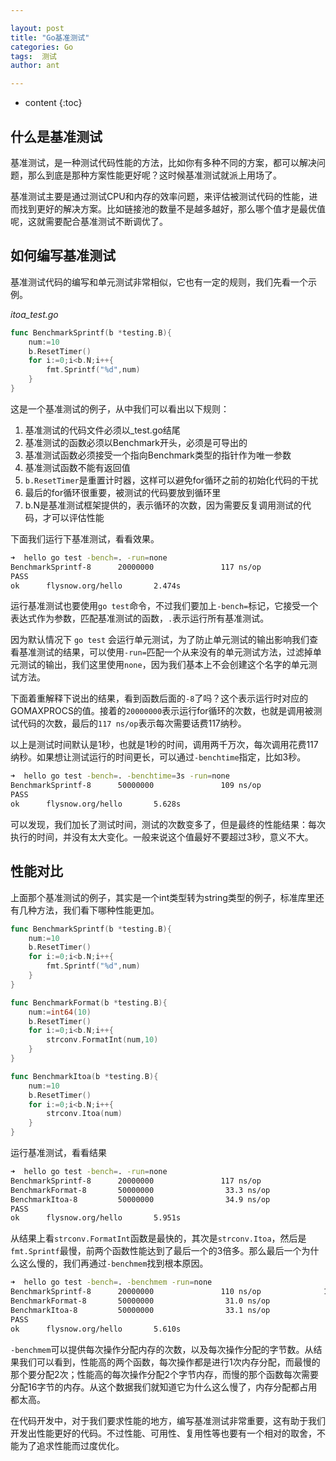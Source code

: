 ```yaml
---

layout: post
title: "Go基准测试"
categories: Go
tags:  测试
author: ant

---
```


* content
{:toc}
## 什么是基准测试

基准测试，是一种测试代码性能的方法，比如你有多种不同的方案，都可以解决问题，那么到底是那种方案性能更好呢？这时候基准测试就派上用场了。

基准测试主要是通过测试CPU和内存的效率问题，来评估被测试代码的性能，进而找到更好的解决方案。比如链接池的数量不是越多越好，那么哪个值才是最优值呢，这就需要配合基准测试不断调优了。

## 如何编写基准测试

基准测试代码的编写和单元测试非常相似，它也有一定的规则，我们先看一个示例。

*itoa_test.go*

```go
func BenchmarkSprintf(b *testing.B){
	num:=10
	b.ResetTimer()
	for i:=0;i<b.N;i++{
		fmt.Sprintf("%d",num)
	}
}
```

这是一个基准测试的例子，从中我们可以看出以下规则：

1. 基准测试的代码文件必须以_test.go结尾
2. 基准测试的函数必须以Benchmark开头，必须是可导出的
3. 基准测试函数必须接受一个指向Benchmark类型的指针作为唯一参数
4. 基准测试函数不能有返回值
5. `b.ResetTimer`是重置计时器，这样可以避免for循环之前的初始化代码的干扰
6. 最后的for循环很重要，被测试的代码要放到循环里
7. b.N是基准测试框架提供的，表示循环的次数，因为需要反复调用测试的代码，才可以评估性能

下面我们运行下基准测试，看看效果。

```bash
➜  hello go test -bench=. -run=none
BenchmarkSprintf-8      20000000               117 ns/op
PASS
ok      flysnow.org/hello       2.474s
```

运行基准测试也要使用`go test`命令，不过我们要加上`-bench=`标记，它接受一个表达式作为参数，匹配基准测试的函数，`.`表示运行所有基准测试。

因为默认情况下 `go test` 会运行单元测试，为了防止单元测试的输出影响我们查看基准测试的结果，可以使用`-run=`匹配一个从来没有的单元测试方法，过滤掉单元测试的输出，我们这里使用`none`，因为我们基本上不会创建这个名字的单元测试方法。

下面着重解释下说出的结果，看到函数后面的`-8`了吗？这个表示运行时对应的GOMAXPROCS的值。接着的`20000000`表示运行for循环的次数，也就是调用被测试代码的次数，最后的`117 ns/op`表示每次需要话费117纳秒。

以上是测试时间默认是1秒，也就是1秒的时间，调用两千万次，每次调用花费117纳秒。如果想让测试运行的时间更长，可以通过`-benchtime`指定，比如3秒。

```bash
➜  hello go test -bench=. -benchtime=3s -run=none
BenchmarkSprintf-8      50000000               109 ns/op
PASS
ok      flysnow.org/hello       5.628s
```

可以发现，我们加长了测试时间，测试的次数变多了，但是最终的性能结果：每次执行的时间，并没有太大变化。一般来说这个值最好不要超过3秒，意义不大。

## 性能对比

上面那个基准测试的例子，其实是一个int类型转为string类型的例子，标准库里还有几种方法，我们看下哪种性能更加。

```go
func BenchmarkSprintf(b *testing.B){
	num:=10
	b.ResetTimer()
	for i:=0;i<b.N;i++{
		fmt.Sprintf("%d",num)
	}
}

func BenchmarkFormat(b *testing.B){
	num:=int64(10)
	b.ResetTimer()
	for i:=0;i<b.N;i++{
		strconv.FormatInt(num,10)
	}
}

func BenchmarkItoa(b *testing.B){
	num:=10
	b.ResetTimer()
	for i:=0;i<b.N;i++{
		strconv.Itoa(num)
	}
}
```

运行基准测试，看看结果

```bash
➜  hello go test -bench=. -run=none              
BenchmarkSprintf-8      20000000               117 ns/op
BenchmarkFormat-8       50000000                33.3 ns/op
BenchmarkItoa-8         50000000                34.9 ns/op
PASS
ok      flysnow.org/hello       5.951s
```

从结果上看`strconv.FormatInt`函数是最快的，其次是`strconv.Itoa`，然后是`fmt.Sprintf`最慢，前两个函数性能达到了最后一个的3倍多。那么最后一个为什么这么慢的，我们再通过`-benchmem`找到根本原因。

```bash
➜  hello go test -bench=. -benchmem -run=none
BenchmarkSprintf-8      20000000               110 ns/op              16 B/op          2 allocs/op
BenchmarkFormat-8       50000000                31.0 ns/op             2 B/op          1 allocs/op
BenchmarkItoa-8         50000000                33.1 ns/op             2 B/op          1 allocs/op
PASS
ok      flysnow.org/hello       5.610s
```

`-benchmem`可以提供每次操作分配内存的次数，以及每次操作分配的字节数。从结果我们可以看到，性能高的两个函数，每次操作都是进行1次内存分配，而最慢的那个要分配2次；性能高的每次操作分配2个字节内存，而慢的那个函数每次需要分配16字节的内存。从这个数据我们就知道它为什么这么慢了，内存分配都占用都太高。

在代码开发中，对于我们要求性能的地方，编写基准测试非常重要，这有助于我们开发出性能更好的代码。不过性能、可用性、复用性等也要有一个相对的取舍，不能为了追求性能而过度优化。
